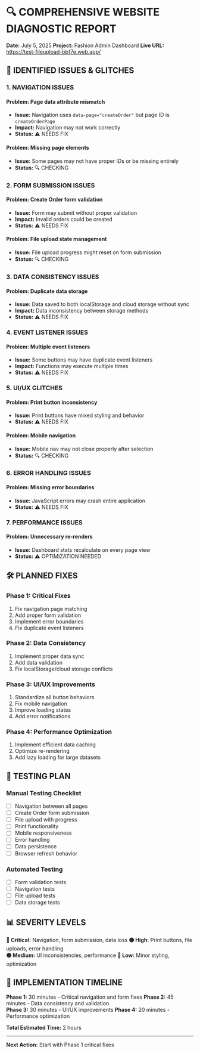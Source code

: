 # 🔍 COMPREHENSIVE WEBSITE DIAGNOSTIC REPORT
**Date:** July 5, 2025
**Project:** Fashion Admin Dashboard
**Live URL:** https://test-fileupload-bbf7e.web.app/

## 🚨 IDENTIFIED ISSUES & GLITCHES

### 1. **NAVIGATION ISSUES**
#### Problem: Page data attribute mismatch
- **Issue:** Navigation uses `data-page="createOrder"` but page ID is `createOrderPage`
- **Impact:** Navigation may not work correctly
- **Status:** ⚠️ NEEDS FIX

#### Problem: Missing page elements
- **Issue:** Some pages may not have proper IDs or be missing entirely
- **Status:** 🔍 CHECKING

### 2. **FORM SUBMISSION ISSUES**
#### Problem: Create Order form validation
- **Issue:** Form may submit without proper validation
- **Impact:** Invalid orders could be created
- **Status:** ⚠️ NEEDS FIX

#### Problem: File upload state management
- **Issue:** File upload progress might reset on form submission
- **Status:** 🔍 CHECKING

### 3. **DATA CONSISTENCY ISSUES**
#### Problem: Duplicate data storage
- **Issue:** Data saved to both localStorage and cloud storage without sync
- **Impact:** Data inconsistency between storage methods
- **Status:** ⚠️ NEEDS FIX

### 4. **EVENT LISTENER ISSUES**
#### Problem: Multiple event listeners
- **Issue:** Some buttons may have duplicate event listeners
- **Impact:** Functions may execute multiple times
- **Status:** ⚠️ NEEDS FIX

### 5. **UI/UX GLITCHES**
#### Problem: Print button inconsistency
- **Issue:** Print buttons have mixed styling and behavior
- **Status:** ⚠️ NEEDS FIX

#### Problem: Mobile navigation
- **Issue:** Mobile nav may not close properly after selection
- **Status:** 🔍 CHECKING

### 6. **ERROR HANDLING ISSUES**
#### Problem: Missing error boundaries
- **Issue:** JavaScript errors may crash entire application
- **Status:** ⚠️ NEEDS FIX

### 7. **PERFORMANCE ISSUES**
#### Problem: Unnecessary re-renders
- **Issue:** Dashboard stats recalculate on every page view
- **Status:** ⚠️ OPTIMIZATION NEEDED

## 🛠️ PLANNED FIXES

### Phase 1: Critical Fixes
1. Fix navigation page matching
2. Add proper form validation
3. Implement error boundaries
4. Fix duplicate event listeners

### Phase 2: Data Consistency
1. Implement proper data sync
2. Add data validation
3. Fix localStorage/cloud storage conflicts

### Phase 3: UI/UX Improvements
1. Standardize all button behaviors
2. Fix mobile navigation
3. Improve loading states
4. Add error notifications

### Phase 4: Performance Optimization
1. Implement efficient data caching
2. Optimize re-rendering
3. Add lazy loading for large datasets

## 🎯 TESTING PLAN

### Manual Testing Checklist
- [ ] Navigation between all pages
- [ ] Create Order form submission
- [ ] File upload with progress
- [ ] Print functionality
- [ ] Mobile responsiveness
- [ ] Error handling
- [ ] Data persistence
- [ ] Browser refresh behavior

### Automated Testing
- [ ] Form validation tests
- [ ] Navigation tests
- [ ] File upload tests
- [ ] Data storage tests

## 📊 SEVERITY LEVELS

**🔴 Critical:** Navigation, form submission, data loss
**🟡 High:** Print buttons, file uploads, error handling  
**🟢 Medium:** UI inconsistencies, performance
**🔵 Low:** Minor styling, optimization

## 🚀 IMPLEMENTATION TIMELINE

**Phase 1:** 30 minutes - Critical navigation and form fixes
**Phase 2:** 45 minutes - Data consistency and validation  
**Phase 3:** 30 minutes - UI/UX improvements
**Phase 4:** 20 minutes - Performance optimization

**Total Estimated Time:** 2 hours

---
**Next Action:** Start with Phase 1 critical fixes
